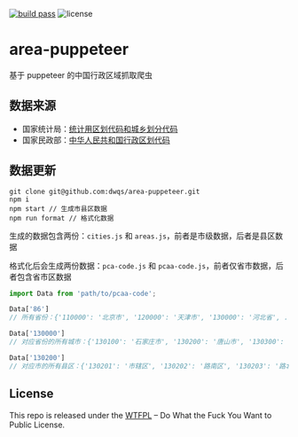 [![build pass](https://api.travis-ci.org/dwqs/area-puppeteer.svg?branch=master)](https://travis-ci.org/dwqs/area-puppeteer?branch=master) ![license](https://img.shields.io/badge/license-WTFPL%20--%20Do%20What%20the%20Fuck%20You%20Want%20to%20Public%20License-green.svg)

# area-puppeteer
基于 puppeteer 的中国行政区域抓取爬虫

## 数据来源
* 国家统计局：[统计用区划代码和城乡划分代码](http://www.stats.gov.cn/tjsj/tjbz/tjyqhdmhcxhfdm/2016/index.html)
* 国家民政部：[中华人民共和国行政区划代码](http://www.mca.gov.cn/article/sj/tjbz/a/)

## 数据更新

```
git clone git@github.com:dwqs/area-puppeteer.git
npm i
npm start // 生成市县区数据
npm run format // 格式化数据
```

生成的数据包含两份：`cities.js` 和 `areas.js`，前者是市级数据，后者是县区数据

格式化后会生成两份数据：`pca-code.js` 和 `pcaa-code.js`，前者仅省市数据，后者包含省市区数据

```js
import Data from 'path/to/pcaa-code';

Data['86']
// 所有省份：{'110000': '北京市', '120000': '天津市', '130000': '河北省', ...}

Data['130000']
// 对应省份的所有城市：{'130100': '石家庄市', '130200': '唐山市', '130300': '秦皇岛市', ...}

Data['130200']
// 对应市的所有县区：{'130201': '市辖区', '130202': '路南区', '130203': '路北区', ...}
```

## License
This repo is released under the [WTFPL](http://www.wtfpl.net/) – Do What the Fuck You Want to Public License.